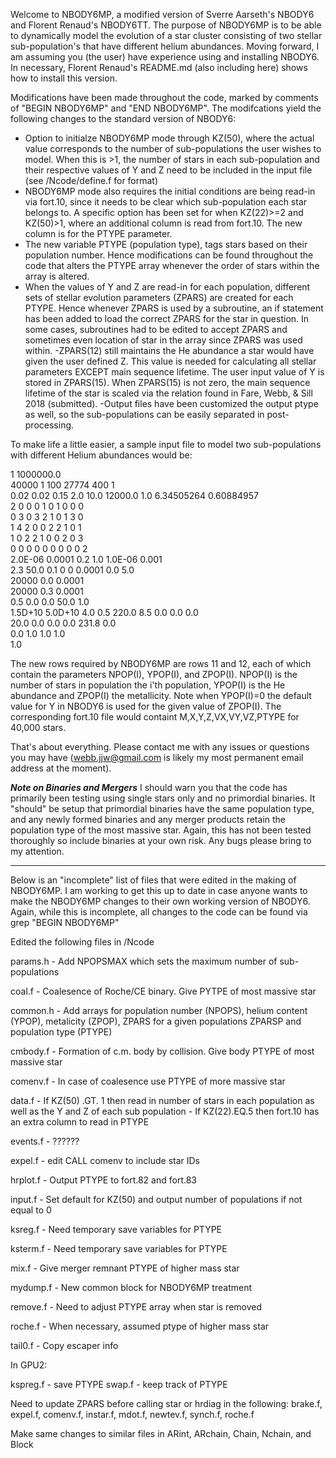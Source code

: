Welcome to NBODY6MP, a modified version of Sverre Aarseth's NBODY6 and Florent Renaud's NBODY6TT. The purpose of NBODY6MP is to be able to dynamically model the evolution of a star cluster consisting of two stellar sub-population's that have different helium abundances. Moving forward, I am assuming you (the user) have experience using and installing NBODY6. In necessary, Florent Renaud's README.md (also including here) shows how to install this version.

Modifications have been made throughout the code, marked by comments of "BEGIN NBODY6MP" and "END NBODY6MP". The modifcations yield the following changes to the standard version of NBODY6:
- Option to initialze NBODY6MP mode through KZ(50), where the actual value corresponds to the number of sub-populations the user wishes to model. When this is >1, the number of stars in each sub-population and their respective values of Y and Z need to be included in the input file (see /Ncode/define.f for format)
- NBODY6MP mode also requires the initial conditions are being read-in via fort.10, since it needs to be clear which sub-population each star belongs to. A specific option has been set for when KZ(22)>=2 and KZ(50)>1, where an additional column is read from fort.10. The new column is for the PTYPE parameter.
- The new variable PTYPE (population type), tags stars based on their population number. Hence modifications can be found throughout the code that alters the PTYPE array whenever the order of stars within the array is altered.
- When the values of Y and Z are read-in for each population, different sets of stellar evolution parameters (ZPARS) are created for each PTYPE. Hence whenever ZPARS is used by a subroutine, an if statement has been added to load the correct ZPARS for the star in question. In some cases, subroutines had to be edited to accept ZPARS and sometimes even location of star in the array since ZPARS was used within.
-ZPARS(12) still maintains the He abundance a star would have given the user defined Z. This value is needed for calculating all stellar parameters EXCEPT main sequence lifetime. The user input value of Y is stored in ZPARS(15). When ZPARS(15) is not zero, the main sequence lifetime of the star is scaled via the relation found in Fare, Webb, & Sill 2018 (submitted). 
-Output files have been customized the output ptype as well, so the sub-populations can be easily separated in post-processing. 

To make life a little easier, a sample input file to model two sub-populations with different Helium abundances would be:

1 1000000.0 <br />
40000 1 100 27774 400 1 <br />
0.02 0.02 0.15 2.0 10.0 12000.0 1.0 6.34505264 0.60884957 <br />
2 0 0 0 1 0 1 0 0 0 <br />
0 3 0 3 2 1 0 1 3 0 <br />
1 4 2 0 0 2 2 1 0 1 <br />
1 0 2 2 1 0 0 2 0 3 <br />
0 0 0 0 0 0 0 0 0 2 <br />
2.0E-06 0.0001 0.2 1.0 1.0E-06 0.001 <br />
2.3 50.0 0.1 0 0 0.0001 0.0 5.0 <br />
20000 0.0 0.0001 <br />
20000 0.3 0.0001 <br />
0.5 0.0 0.0 50.0 1.0 <br />
1.5D+10 5.0D+10 4.0 0.5 220.0 8.5 0.0 0.0 0.0 <br />
20.0 0.0 0.0 0.0 231.8 0.0 <br />
0.0 1.0 1.0 1.0 <br />
1.0 <br />

The new rows required by NBODY6MP are rows 11 and 12, each of which contain the parameters NPOP(I), YPOP(I), and ZPOP(I). NPOP(I) is the number of stars in population the i'th population, YPOP(I) is the He abundance and ZPOP(I) the metallicity. Note when YPOP(I)=0 the default value for Y in NBODY6 is used for the given value of ZPOP(I). The corresponding fort.10 file would containt M,X,Y,Z,VX,VY,VZ,PTYPE for 40,000 stars.

That's about everything. Please contact me with any issues or questions you may have (webb.jjw@gmail.com is likely my most permanent email address at the moment).

***Note on Binaries and Mergers***
I should warn you that the code has primarily been testing using single stars only and no primordial binaries. It "should" be setup that primordial binaries have the same population type, and any newly formed binaries and any merger products retain the population type of the most massive star. Again, this has not been tested thoroughly so include binaries at your own risk. Any bugs please bring to my attention.

********
Below is an "incomplete" list of files that were edited in the making of NBODY6MP. I am working to get this up to date in case anyone wants to make the NBODY6MP changes to their own working version of NBODY6. Again, while this is incomplete, all changes to the code can be found via grep "BEGIN NBODY6MP"

Edited the following files in /Ncode

params.h - Add NPOPSMAX which sets the maximum number of sub-populations

coal.f - Coalesence of Roche/CE binary. Give PYTPE of most massive star

common.h - Add arrays for population number (NPOPS), helium content (YPOP), metalicity (ZPOP), ZPARS for a given populations ZPARSP and population type (PTYPE)

cmbody.f - Formation of c.m. body by collision. Give body PTYPE of most massive star 

comenv.f - In case of coalesence use PTYPE of more massive star

data.f - If KZ(50) .GT. 1 then read in number of stars in each population as well as the Y and Z of each sub population
       - If KZ(22).EQ.5 then fort.10 has an extra column to read in PTYPE 

events.f - ??????

expel.f - edit CALL comenv to include star IDs

hrplot.f - Output PTYPE to fort.82 and fort.83

input.f - Set default for KZ(50) and output number of populations if not equal to 0

ksreg.f - Need temporary save variables for PTYPE

ksterm.f - Need temporary save variables for PTYPE

mix.f - Give merger remnant PTYPE of higher mass star

mydump.f - New common block for NBODY6MP treatment

remove.f - Need to adjust PTYPE array when star is removed

roche.f - When necessary, assumed ptype of higher mass star

tail0.f - Copy escaper info

In GPU2:

kspreg.f - save PTYPE
swap.f - keep track of PTYPE

Need to update ZPARS before calling star or hrdiag in the following:
brake.f, expel.f, comenv.f, instar.f, mdot.f, newtev.f, synch.f, roche.f

Make same changes to similar files in ARint, ARchain, Chain, Nchain, and Block
